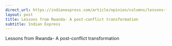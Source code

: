```yaml
---
direct_url: https://indianexpress.com/article/opinion/columns/lessons-from-rwanda-post-conflict-transformation-8276495/
layout: post
title: Lessons from Rwanda- A post-conflict transformation
subtitle: Indian Express
---
```


Lessons from Rwanda- A post-conflict transformation